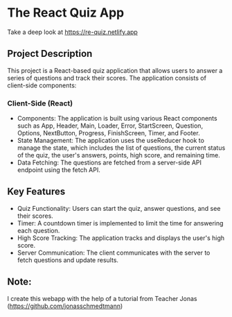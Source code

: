# The React Quiz App
Take a deep look at https://re-quiz.netlify.app

## Project Description
This project is a React-based quiz application that allows users to answer a series of questions and track their scores. The application consists of client-side components: 

### Client-Side (React)  
- Components: The application is built using various React components such as App, Header, 
  Main, 
Loader, Error, StartScreen, Question, Options, NextButton, Progress, FinishScreen, Timer, and Footer.
- State Management: The application uses the useReducer hook to manage the state, which includes 
  the list of questions, the current status of the quiz, the user's answers, points, high score, and remaining time.
- Data Fetching: The questions are fetched from a server-side API endpoint using the fetch API.

## Key Features
- Quiz Functionality: Users can start the quiz, answer questions, and see their scores.
- Timer: A countdown timer is implemented to limit the time for answering each question.
- High Score Tracking: The application tracks and displays the user's high score.
- Server Communication: The client communicates with the server to fetch questions and update 
  results.

## Note:
I create this webapp with the help of a tutorial from Teacher Jonas (https://github.com/jonasschmedtmann)
